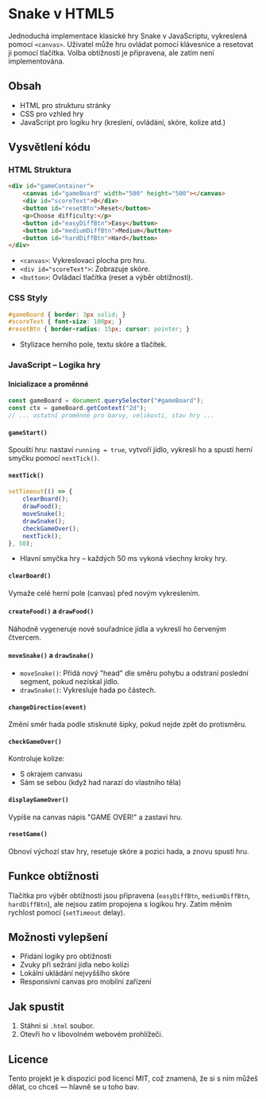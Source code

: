 # Snake v HTML5

Jednoduchá implementace klasické hry Snake v JavaScriptu, vykreslená pomocí `<canvas>`. Uživatel může hru ovládat pomocí klávesnice a resetovat ji pomocí tlačítka. Volba obtížnosti je připravena, ale zatím není implementována.

## Obsah

- HTML pro strukturu stránky
- CSS pro vzhled hry
- JavaScript pro logiku hry (kreslení, ovládání, skóre, kolize atd.)

## Vysvětlení kódu

### HTML Struktura
```html
<div id="gameContainer">
    <canvas id="gameBoard" width="500" height="500"></canvas>
    <div id="scoreText">0</div>
    <button id="resetBtn">Reset</button>
    <p>Choose difficulty:</p>
    <button id="easyDiffBtn">Easy</button>
    <button id="mediumDiffBtn">Medium</button>
    <button id="hardDiffBtn">Hard</button>
</div>
```
- `<canvas>`: Vykreslovací plocha pro hru.
- `<div id="scoreText">`: Zobrazuje skóre.
- `<button>`: Ovládací tlačítka (reset a výběr obtížnosti).

### CSS Styly
```css
#gameBoard { border: 3px solid; }
#scoreText { font-size: 100px; }
#resetBtn { border-radius: 15px; cursor: pointer; }
```
- Stylizace herního pole, textu skóre a tlačítek.

### JavaScript – Logika hry

#### Inicializace a proměnné
```js
const gameBoard = document.querySelector("#gameBoard");
const ctx = gameBoard.getContext("2d");
// ... ostatní proměnné pro barvy, velikosti, stav hry ...
```

#### `gameStart()`
Spouští hru: nastaví `running = true`, vytvoří jídlo, vykreslí ho a spustí herní smyčku pomocí `nextTick()`.

#### `nextTick()`
```js
setTimeout(() => {
    clearBoard();
    drawFood();
    moveSnake();
    drawSnake();
    checkGameOver();
    nextTick();
}, 50);
```
- Hlavní smyčka hry – každých 50 ms vykoná všechny kroky hry.

#### `clearBoard()`
Vymaže celé herní pole (canvas) před novým vykreslením.

#### `createFood()` a `drawFood()`
Náhodně vygeneruje nové souřadnice jídla a vykreslí ho červeným čtvercem.

#### `moveSnake()` a `drawSnake()`
- `moveSnake()`: Přidá nový "head" dle směru pohybu a odstraní poslední segment, pokud nezískal jídlo.
- `drawSnake()`: Vykresluje hada po částech.

#### `changeDirection(event)`
Změní směr hada podle stisknuté šipky, pokud nejde zpět do protisměru.

#### `checkGameOver()`
Kontroluje kolize:
- S okrajem canvasu
- Sám se sebou (když had narazí do vlastního těla)

#### `displayGameOver()`
Vypíše na canvas nápis "GAME OVER!" a zastaví hru.

#### `resetGame()`
Obnoví výchozí stav hry, resetuje skóre a pozici hada, a znovu spustí hru.

## Funkce obtížnosti

Tlačítka pro výběr obtížnosti jsou připravena (`easyDiffBtn`, `mediumDiffBtn`, `hardDiffBtn`), ale nejsou zatím propojena s logikou hry. Zatím měním rychlost pomocí (`setTimeout` delay).

## Možnosti vylepšení

- Přidání logiky pro obtížnosti
- Zvuky při sežrání jídla nebo kolizi
- Lokální ukládání nejvyššího skóre
- Responsivní canvas pro mobilní zařízení

## Jak spustit

1. Stáhni si `.html` soubor.
2. Otevři ho v libovolném webovém prohlížeči.

## Licence

Tento projekt je k dispozici pod licencí MIT, což znamená, že si s ním můžeš dělat, co chceš — hlavně se u toho bav.

